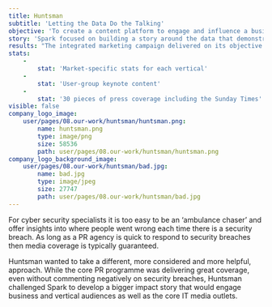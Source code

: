 ```yaml
---
title: Huntsman
subtitle: 'Letting the Data Do the Talking'
objective: 'To create a content platform to engage and influence a business audience through traditional and social media as well as online and events.'
story: 'Spark focused on building a story around the data that demonstrated the risk to business across every single vertical. Using a Freedom of Information request it was able to build authoritative data that showed who was breached (in every vertical), which sector was at most risk of a large fine and which sector was least effective at detecting unusual activity. The data was presented in multiple formats – for PR it was a press release, for events it was a keynote followed by how-to guidance, and for sales meetings it was a list of issues and a dataset for that customer’s industry.'
results: "The integrated marketing campaign delivered on its objective of raising visibility with targets in order to generate leads. The content provided the Huntsman sales and marketing teams with solid data to approach target customers in specific industries. It was the foundation of the keynote speech at their 2016 User Group event. It was also used to great effect through social media campaigns and email marketing campaigns. Lead nurturing was significantly more effective as the depth and breadth of content delivered enabled Huntsman to really test engagement and refine both their priorities and approach.  \r\n\r\nThe media activity secured thirty pieces of press coverage: from the _Sunday Times_, _Dow Jones_ and _Business Reporter_ to _IBS Journal_, _Utility Week_, _The Register_ and _Government Technology_. Two thirds of the publications also posted on their social channels."
stats:
    -
        stat: 'Market-specific stats for each vertical'
    -
        stat: 'User-group keynote content'
    -
        stat: '30 pieces of press coverage including the Sunday Times'
visible: false
company_logo_image:
    user/pages/08.our-work/huntsman/huntsman.png:
        name: huntsman.png
        type: image/png
        size: 58536
        path: user/pages/08.our-work/huntsman/huntsman.png
company_logo_background_image:
    user/pages/08.our-work/huntsman/bad.jpg:
        name: bad.jpg
        type: image/jpeg
        size: 27747
        path: user/pages/08.our-work/huntsman/bad.jpg
---
```


For cyber security specialists it is too easy to be an ‘ambulance chaser’ and offer insights into where people went wrong each time there is a security breach. As long as a PR agency is quick to respond to security breaches then media coverage is typically guaranteed.

Huntsman wanted to take a different, more considered and more helpful, approach. While the core PR programme was delivering great coverage, even without commenting negatively on security breaches, Huntsman challenged Spark to develop a bigger impact story that would engage business and vertical audiences as well as the core IT media outlets.

